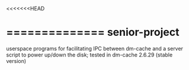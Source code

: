 <<<<<<<HEAD

==============
senior-project
==============

>>>>>>>

userspace programs for facilitating IPC between dm-cache
and a server script to power up/down the disk; tested in
dm-cache 2.6.29 (stable version)
